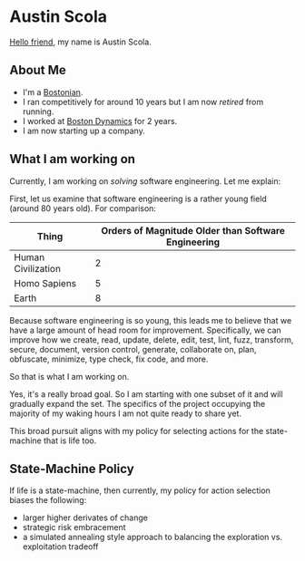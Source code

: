 # Austin Scola

[Hello friend][1], my name is Austin Scola.

## About Me
- I'm a [Bostonian](https://duckduckgo.com/?q=bostonian+meaning).
- I ran competitively for around 10 years but I am now _retired_ from running.
- I worked at [Boston Dynamics](https://www.bostondynamics.com/) for 2 years.
- I am now starting up a company.

## What I am working on

Currently, I am working on _solving_ software engineering. Let me explain:

First, let us examine that software engineering is a rather young field (around 80 years old). For comparison:

| Thing              | Orders of Magnitude Older than Software Engineering |
|--------------------|-----------------------------------------------------|
| Human Civilization | 2                                                   |
| Homo Sapiens       | 5                                                   |
| Earth              | 8                                                   |

Because software engineering is so young, this leads me to believe that we have a large amount of head room for improvement. Specifically, we can improve how we create, read, update, delete, edit, test, lint, fuzz, transform, secure, document, version control, generate, collaborate on, plan, obfuscate, minimize, type check, fix code, and more.

So that is what I am working on.

Yes, it's a really broad goal. So I am starting with one subset of it and will gradually expand the set. The specifics of the project occupying the majority of my waking hours I am not quite ready to share yet.

This broad pursuit aligns with my policy for selecting actions for the state-machine that is life too.

## State-Machine Policy

If life is a state-machine, then currently, my policy for action selection biases the following:
- larger higher derivates of change
- strategic risk embracement
- a simulated annealing style approach to balancing the exploration vs. exploitation tradeoff

[1]: https://github.com/AustinScola/AustinScola/blob/master/REFERENCES.md#hello-friend
